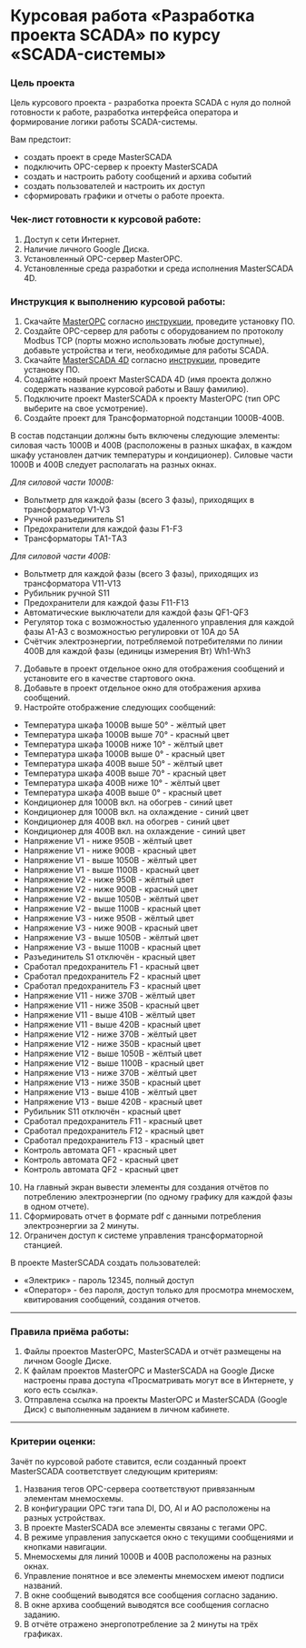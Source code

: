 # Курсовая работа «Разработка проекта SCADA» по курсу «SCADA-системы»

### Цель проекта

Цель курсового проекта - разработка проекта SCADA с нуля до полной готовности к работе, разработка интерфейса оператора и формирование логики работы SCADA-системы.

Вам предстоит:
- создать проект в среде MasterSCADA
- подключить OPC-сервер к проекту MasterSCADA
- создать и настроить работу сообщений и архива событий
- создать пользователей и настроить их доступ
- сформировать графики и отчеты о работе проекта.

### Чек-лист готовности к курсовой работе:

1. Доступ к сети Интернет.
2. Наличие личного Google Диска.
3. Установленный OPC-сервер MasterOPC.
4. Установленные среда разработки и среда исполнения MasterSCADA 4D.

### Инструкция к выполнению курсовой работы:

1. Скачайте [MasterOPC](https://insat.ru/products/?category=1666) согласно [инструкции](https://docs.google.com/document/d/1p2pCKMlsai_MQLCQ-YFPx5hGI2qmQiq1Y85ScBBAWiA/edit), проведите установку ПО.
2. Создайте OPC-сервер для работы с оборудованием по протоколу Modbus TCP (порты можно использовать любые доступные), добавьте устройства и теги, необходимые для работы SCADA.
3. Скачайте [MasterSCADA 4D](https://masterscada.ru/download4) согласно [инструкции](https://docs.google.com/document/d/1cnale9fGt4FF-NWyM5-DP6VoGvQ57Jsb-k6pZAz1LeY/edit), проведите установку ПО.
4. Создайте новый проект MasterSCADA 4D (имя проекта должно содержать название курсовой работы и Вашу фамилию).
5. Подключите проект MasterSCADA к проекту MasterOPC (тип OPC выберите на свое усмотрение).
6. Создайте проект для Трансформаторной подстанции 1000В-400В.
  
В состав подстанции должны быть включены следующие элементы: силовая часть 1000В и 400В (расположены в разных шкафах, в каждом шкафу установлен датчик температуры и кондиционер). Силовые части 1000В и 400В следует располагать на разных окнах.
    
 *Для силовой части 1000В:*
    
  - Вольтметр для каждой фазы (всего 3 фазы), приходящих в трансформатор V1-V3
  - Ручной разъединитель S1
  - Предохранители для каждой фазы F1-F3
  - Трансформаторы ТA1-ТA3
    
   *Для силовой части 400В:*
    
  - Вольтметр для каждой фазы (всего 3 фазы), приходящих из трансформатора V11-V13
  - Рубильник ручной S11
  - Предохранители для каждой фазы F11-F13
  - Автоматические выключатели для каждой фазы QF1-QF3
  - Регулятор тока с возможностью удаленного управления для каждой фазы A1-A3 с возможностью регулировки от 10А до 5А
  - Счётчик электроэнергии, потребляемой потребителями по линии 400В для каждой фазы (единицы измерения Вт) Wh1-Wh3
    
7. Добавьте в проект отдельное окно для отображения сообщений и установите его в качестве стартового окна.
8. Добавьте в проект отдельное окно для отображения архива сообщений.
9. Настройте отображение следующих сообщений:
- Температура шкафа 1000В выше 50° - жёлтый цвет 
- Температура шкафа 1000В выше 70° - красный цвет 
- Температура шкафа 1000В ниже 10° - жёлтый цвет 
- Температура шкафа 1000В выше 0° - красный цвет 
- Температура шкафа 400В выше 50° - жёлтый цвет 
- Температура шкафа 400В выше 70° - красный цвет 
- Температура шкафа 400В ниже 10° - жёлтый цвет 
- Температура шкафа 400В выше 0° - красный цвет 
- Кондиционер для 1000В вкл. на обогрев - синий цвет
- Кондиционер для 1000В вкл. на охлаждение - синий цвет
- Кондиционер для 400В вкл. на обогрев - синий цвет
- Кондиционер для 400В вкл. на охлаждение - синий цвет
- Напряжение V1 - ниже 950В - жёлтый цвет 
- Напряжение V1 - ниже 900В - красный цвет
- Напряжение V1 - выше 1050В - жёлтый цвет 
- Напряжение V1 - выше 1100В - красный цвет
- Напряжение V2 - ниже 950В - жёлтый цвет 
- Напряжение V2 - ниже 900В - красный цвет
- Напряжение V2 - выше 1050В - жёлтый цвет 
- Напряжение V2 - выше 1100В - красный цвет
- Напряжение V3 - ниже 950В - жёлтый цвет 
- Напряжение V3 - ниже 900В - красный цвет
- Напряжение V3 - выше 1050В - жёлтый цвет 
- Напряжение V3 - выше 1100В - красный цвет
- Разъединитель S1 отключён - красный цвет
- Сработал предохранитель F1 - красный цвет
- Сработал предохранитель F2 - красный цвет
- Сработал предохранитель F3 - красный цвет
- Напряжение V11 - ниже 370В - жёлтый цвет 
- Напряжение V11 - ниже 350В - красный цвет
- Напряжение V11 - выше 410В - жёлтый цвет 
- Напряжение V11 - выше 420В - красный цвет
- Напряжение V12 - ниже 370В - жёлтый цвет
- Напряжение V12 - ниже 350В - красный цвет
- Напряжение V12 - выше 1050В - жёлтый цвет 
- Напряжение V12 - выше 1100В - красный цвет
- Напряжение V13 - ниже 370В - жёлтый цвет 
- Напряжение V13 - ниже 350В - красный цвет
- Напряжение V13 - выше 410В - жёлтый цвет 
- Напряжение V13 - выше 420В - красный цвет
- Рубильник S11 отключён - красный цвет
- Сработал предохранитель F11 - красный цвет
- Сработал предохранитель F12 - красный цвет
- Сработал предохранитель F13 - красный цвет
- Контроль автомата QF1 - красный цвет
- Контроль автомата QF2 - красный цвет
- Контроль автомата QF2 - красный цвет

10. На главный экран вывести элементы для создания отчётов по потреблению электроэнергии (по одному графику для каждой фазы в одном отчете).
11. Сформировать отчет в формате pdf с данными потребления электроэнергии за 2 минуты.
12. Ограничен доступ к системе управления трансформаторной станцией.

В проекте MasterSCADA создать пользователей:
- «Электрик» - пароль 12345, полный доступ
- «Оператор» - без пароля, доступ только для просмотра мнемосхем, квитирования сообщений, создания отчетов. 

-----

### Правила приёма работы:

1. Файлы проектов MasterOPC, MasterSCADA и отчёт размещены на личном Google Диске.
2. К файлам проектов MasterOPC и MasterSCADA на Google Диске настроены права доступа «Просматривать могут все в Интернете, у кого есть ссылка».
3. Отправлена ссылка на проекты MasterOPC и MasterSCADA (Google Диск) с выполненным заданием в личном кабинете.

-----

### Критерии оценки:

Зачёт по курсовой работе ставится, если созданный проект MasterSCADA соответствует следующим критериям:

1. Названия тегов OPC-сервера соответствуют привязанным элементам мнемосхемы.
2. В конфигурации OPC тэги тапа DI, DO, AI и AO расположены на разных устройствах.
3. В проекте MasterSCADA все элементы связаны с тегами ОРС.
4. В режиме управления запускается окно с текущими сообщениями и кнопками навигации.
5. Мнемосхемы для линий 1000В и 400В расположены на разных окнах.
6. Управление понятное и все элементы мнемосхем имеют подписи названий.
7. В окне сообщений выводятся все сообщения согласно заданию.
8. В окне архива сообщений выводятся все сообщения согласно заданию.
9. В отчёте отражено энергопотребление за 2 минуты на трёх графиках.
